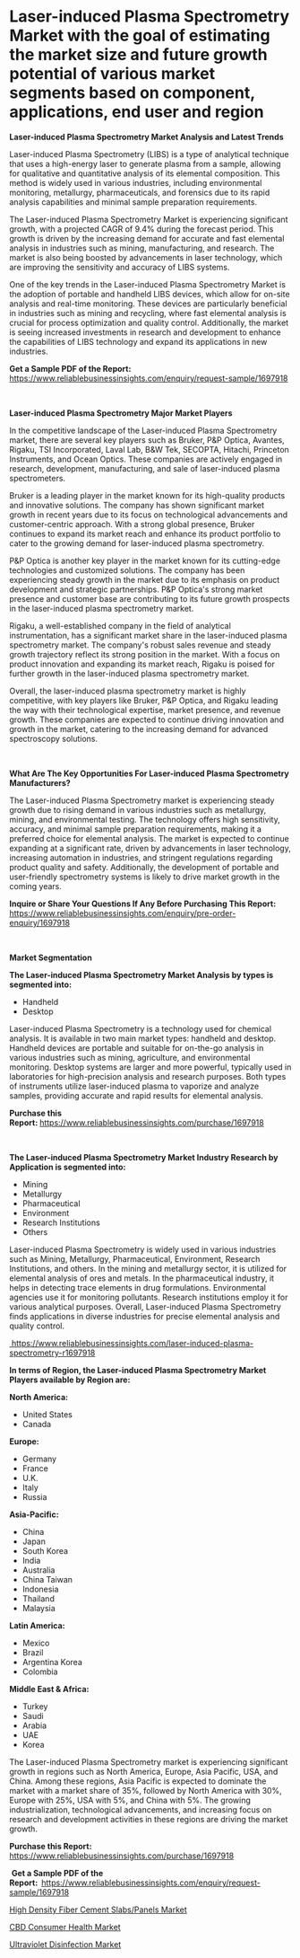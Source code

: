 <p><h1>Laser-induced Plasma Spectrometry Market with the goal of estimating the market size and future growth potential of various market segments based on component, applications, end user and region</h1></p><p><strong>Laser-induced Plasma Spectrometry Market Analysis and Latest Trends</strong></p>
<p><p>Laser-induced Plasma Spectrometry (LIBS) is a type of analytical technique that uses a high-energy laser to generate plasma from a sample, allowing for qualitative and quantitative analysis of its elemental composition. This method is widely used in various industries, including environmental monitoring, metallurgy, pharmaceuticals, and forensics due to its rapid analysis capabilities and minimal sample preparation requirements.</p><p>The Laser-induced Plasma Spectrometry Market is experiencing significant growth, with a projected CAGR of 9.4% during the forecast period. This growth is driven by the increasing demand for accurate and fast elemental analysis in industries such as mining, manufacturing, and research. The market is also being boosted by advancements in laser technology, which are improving the sensitivity and accuracy of LIBS systems.</p><p>One of the key trends in the Laser-induced Plasma Spectrometry Market is the adoption of portable and handheld LIBS devices, which allow for on-site analysis and real-time monitoring. These devices are particularly beneficial in industries such as mining and recycling, where fast elemental analysis is crucial for process optimization and quality control. Additionally, the market is seeing increased investments in research and development to enhance the capabilities of LIBS technology and expand its applications in new industries.</p></p>
<p><strong>Get a Sample PDF of the Report:&nbsp;</strong> <a href="https://www.reliablebusinessinsights.com/enquiry/request-sample/1697918">https://www.reliablebusinessinsights.com/enquiry/request-sample/1697918</a></p>
<p>&nbsp;</p>
<p><strong>Laser-induced Plasma Spectrometry Major Market Players</strong></p>
<p><p>In the competitive landscape of the Laser-induced Plasma Spectrometry market, there are several key players such as Bruker, P&P Optica, Avantes, Rigaku, TSI Incorporated, Laval Lab, B&W Tek, SECOPTA, Hitachi, Princeton Instruments, and Ocean Optics. These companies are actively engaged in research, development, manufacturing, and sale of laser-induced plasma spectrometers.</p><p>Bruker is a leading player in the market known for its high-quality products and innovative solutions. The company has shown significant market growth in recent years due to its focus on technological advancements and customer-centric approach. With a strong global presence, Bruker continues to expand its market reach and enhance its product portfolio to cater to the growing demand for laser-induced plasma spectrometry.</p><p>P&P Optica is another key player in the market known for its cutting-edge technologies and customized solutions. The company has been experiencing steady growth in the market due to its emphasis on product development and strategic partnerships. P&P Optica's strong market presence and customer base are contributing to its future growth prospects in the laser-induced plasma spectrometry market.</p><p>Rigaku, a well-established company in the field of analytical instrumentation, has a significant market share in the laser-induced plasma spectrometry market. The company's robust sales revenue and steady growth trajectory reflect its strong position in the market. With a focus on product innovation and expanding its market reach, Rigaku is poised for further growth in the laser-induced plasma spectrometry market.</p><p>Overall, the laser-induced plasma spectrometry market is highly competitive, with key players like Bruker, P&P Optica, and Rigaku leading the way with their technological expertise, market presence, and revenue growth. These companies are expected to continue driving innovation and growth in the market, catering to the increasing demand for advanced spectroscopy solutions.</p></p>
<p>&nbsp;</p>
<p><strong>What Are The Key Opportunities For Laser-induced Plasma Spectrometry Manufacturers?</strong></p>
<p><p>The Laser-induced Plasma Spectrometry market is experiencing steady growth due to rising demand in various industries such as metallurgy, mining, and environmental testing. The technology offers high sensitivity, accuracy, and minimal sample preparation requirements, making it a preferred choice for elemental analysis. The market is expected to continue expanding at a significant rate, driven by advancements in laser technology, increasing automation in industries, and stringent regulations regarding product quality and safety. Additionally, the development of portable and user-friendly spectrometry systems is likely to drive market growth in the coming years.</p></p>
<p><strong>Inquire or Share Your Questions If Any Before Purchasing This Report:</strong> <a href="https://www.reliablebusinessinsights.com/enquiry/pre-order-enquiry/1697918">https://www.reliablebusinessinsights.com/enquiry/pre-order-enquiry/1697918</a></p>
<p>&nbsp;</p>
<p><strong>Market Segmentation</strong></p>
<p><strong>The Laser-induced Plasma Spectrometry Market Analysis by types is segmented into:</strong></p>
<p><ul><li>Handheld</li><li>Desktop</li></ul></p>
<p><p>Laser-induced Plasma Spectrometry is a technology used for chemical analysis. It is available in two main market types: handheld and desktop. Handheld devices are portable and suitable for on-the-go analysis in various industries such as mining, agriculture, and environmental monitoring. Desktop systems are larger and more powerful, typically used in laboratories for high-precision analysis and research purposes. Both types of instruments utilize laser-induced plasma to vaporize and analyze samples, providing accurate and rapid results for elemental analysis.</p></p>
<p><strong>Purchase this Report:&nbsp;</strong><a href="https://www.reliablebusinessinsights.com/purchase/1697918">https://www.reliablebusinessinsights.com/purchase/1697918</a></p>
<p>&nbsp;</p>
<p><strong>The Laser-induced Plasma Spectrometry Market Industry Research by Application is segmented into:</strong></p>
<p><ul><li>Mining</li><li>Metallurgy</li><li>Pharmaceutical</li><li>Environment</li><li>Research Institutions</li><li>Others</li></ul></p>
<p><p>Laser-induced Plasma Spectrometry is widely used in various industries such as Mining, Metallurgy, Pharmaceutical, Environment, Research Institutions, and others. In the mining and metallurgy sector, it is utilized for elemental analysis of ores and metals. In the pharmaceutical industry, it helps in detecting trace elements in drug formulations. Environmental agencies use it for monitoring pollutants. Research institutions employ it for various analytical purposes. Overall, Laser-induced Plasma Spectrometry finds applications in diverse industries for precise elemental analysis and quality control.</p></p>
<p><a href="https://www.reliablebusinessinsights.com/laser-induced-plasma-spectrometry-r1697918">&nbsp;https://www.reliablebusinessinsights.com/laser-induced-plasma-spectrometry-r1697918</a></p>
<p><strong>In terms of Region, the Laser-induced Plasma Spectrometry Market Players available by Region are:</strong></p>
<p>
    <p> <strong> North America: </strong>
        <ul>
            <li>United States</li>
            <li>Canada</li>
        </ul>
        </p> 
    <p> <strong> Europe: </strong>
        <ul>
            <li>Germany</li>
            <li>France</li>
            <li>U.K.</li>
            <li>Italy</li>
            <li>Russia</li>
        </ul>
        </p> 
    <p> <strong> Asia-Pacific: </strong>
        <ul>
            <li>China</li>
            <li>Japan</li>
            <li>South Korea</li>
            <li>India</li>
            <li>Australia</li>
            <li>China Taiwan</li>
            <li>Indonesia</li>
            <li>Thailand</li>
            <li>Malaysia</li>
        </ul>
        </p> 
    <p> <strong> Latin America: </strong>
        <ul>
            <li>Mexico</li>
            <li>Brazil</li>
            <li>Argentina Korea</li>
            <li>Colombia</li>
        </ul>
        </p> 
    <p> <strong> Middle East & Africa: </strong>
        <ul>
            <li>Turkey</li>
            <li>Saudi</li>
            <li>Arabia</li>
            <li>UAE</li>
            <li>Korea</li>
        </ul>
    </p>
    </p>
<p><p>The Laser-induced Plasma Spectrometry market is experiencing significant growth in regions such as North America, Europe, Asia Pacific, USA, and China. Among these regions, Asia Pacific is expected to dominate the market with a market share of 35%, followed by North America with 30%, Europe with 25%, USA with 5%, and China with 5%. The growing industrialization, technological advancements, and increasing focus on research and development activities in these regions are driving the market growth.</p></p>
<p><strong>Purchase this Report: </strong><a href="https://www.reliablebusinessinsights.com/purchase/1697918">https://www.reliablebusinessinsights.com/purchase/1697918</a></p>
<p>&nbsp;<strong>Get a Sample PDF of the Report:&nbsp;&nbsp;</strong><a href="https://www.reliablebusinessinsights.com/enquiry/request-sample/1697918">https://www.reliablebusinessinsights.com/enquiry/request-sample/1697918</a></p>
<p><strong></strong></p>
<p><p><a href="https://github.com/Brown8Reggie/Market-Research-Report-List-1/blob/main/high-density-fiber-cement-slabspanels-market.md">High Density Fiber Cement Slabs/Panels Market</a></p><p><a href="https://medium.com/@cathymaggio15/global-cbd-consumer-health-market-is-projected-to-grow-at-a-cagr-of-4-4-81fd579dd0b6">CBD Consumer Health Market</a></p><p><a href="https://medium.com/@audieyost/ultraviolet-disinfection-market-global-market-insights-and-sales-trends-2024-to-2031-07aa943a8c30">Ultraviolet Disinfection Market</a></p></p>